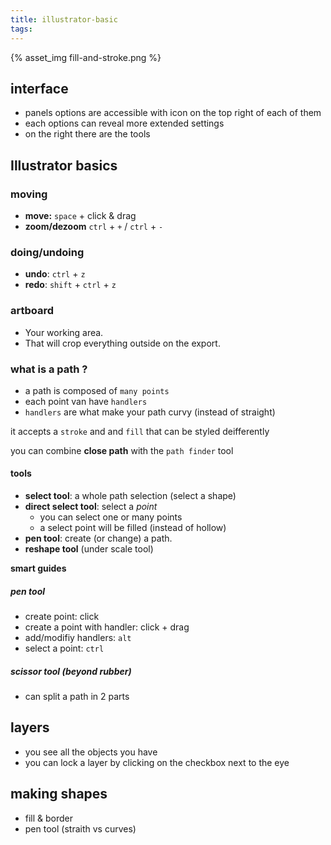 ```yaml
---
title: illustrator-basic
tags:
---
```



{% asset_img fill-and-stroke.png %}


## interface

- panels options are accessible with icon on the top right of each of them
- each options can reveal more extended settings 
- on the right there are the tools

## Illustrator basics

### moving

- **move:** `space` + click & drag
- **zoom/dezoom** `ctrl` + `+` / `ctrl` + `-`

### doing/undoing

- **undo**: `ctrl` + `z`
- **redo**: `shift` + `ctrl` + `z`

### artboard

- Your working area. 
- That will crop everything outside on the export.

### what is a path ?

- a path is composed of `many points`
- each point van have `handlers`
- `handlers` are what make your path curvy (instead of straight)

it accepts a `stroke` and and `fill` that can be styled deifferently

you can combine **close path** with the `path finder` tool

#### tools

- **select tool**: a whole path selection (select a shape)
- **direct select tool**: select a *point*
	- you can select one or many points
	- a select point will be filled (instead of hollow) 
- **pen tool**: create (or change) a path.
- **reshape tool** (under scale tool)

**smart guides**


##### pen tool

- create point: click
- create a point with handler: click + drag
- add/modifiy handlers: `alt`
- select a point: `ctrl`

##### scissor tool (beyond rubber)

- can split a path in 2 parts


## layers

- you see all the objects you have
- you can lock a layer by clicking on the checkbox next to the eye


## making shapes

- fill & border
- pen tool (straith vs curves)
